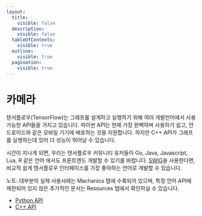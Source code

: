 ```yaml
---
layout:
  title:
    visible: false
  description:
    visible: false
  tableOfContents:
    visible: true
  outline:
    visible: true
  pagination:
    visible: true
---
```


# 카메라

텐서플로우(TensorFlow)는 그래프를 설계하고 실행하기 위해 여러 개발언어에서 사용 가능한 API들을 가지고 있습니다. 파이썬 API는 현재 가장 완벽하며 사용하기 쉽고, 안드로이드와 같은 모바일 기기에 배포하는 것을 지원합니다. 하지만 C++ API가 그래프를 실행하는데 있어 더 성능이 뛰어날 수 있습니다.

시간이 지나게 되면, 우리는 텐서플로우 커뮤니티 유저들이 Go, Java, Javascript, Lua, R 같은 언어 에서도 프론트엔드 개발할 수 있기를 바랍니다. [SWIG](http://swig.org)을 사용한다면, 비교적 쉽게 텐서플로우 인터페이스를 가장 좋아하는 언어로 개발할 수 있습니다.

노트: 대부분의 실제 사용사례는 Machanics 탭에 수록되어 있으며, 특정 언어 API에 제한되어 있지 않은 추가적인 문서는 Resources 탭에서 확인하실 수 있습니다.

* [Python API](python/index.md)
* [C++ API](cc/index.md)
